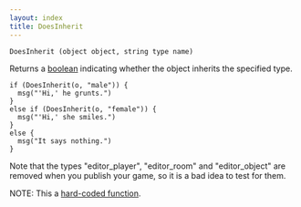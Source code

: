 ```yaml
---
layout: index
title: DoesInherit
---
```


    DoesInherit (object object, string type name)

Returns a [boolean](../types/boolean.html) indicating whether the object inherits the specified type.

    if (DoesInherit(o, "male")) {
      msg("'Hi,' he grunts.")
    }
    else if (DoesInherit(o, "female")) {
      msg("'Hi,' she smiles.")
    }
    else {
      msg("It says nothing.")
    }

Note that the types "editor_player", "editor_room" and "editor_object" are removed when you publish your game, so it is a bad idea to test for them.

NOTE: This a [hard-coded function](hardcoded.html).
